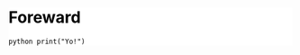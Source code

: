 <div style="background-color: rgb(360, 360, 360);color:black;">

# Foreward

``python
print("Yo!")
``

</div>